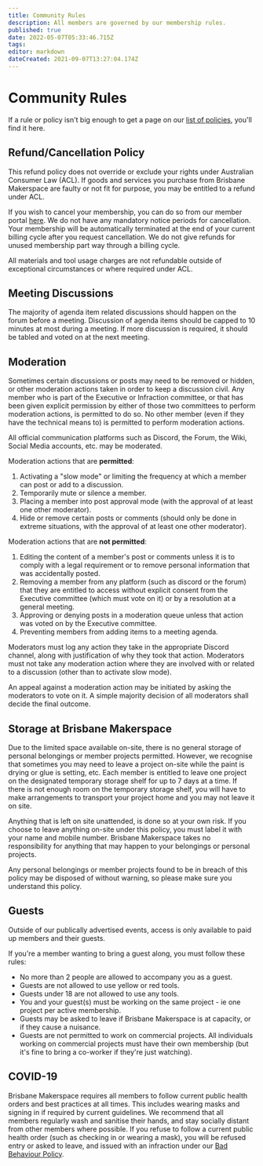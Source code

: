 ```yaml
---
title: Community Rules
description: All members are governed by our membership rules.
published: true
date: 2022-05-07T05:33:46.715Z
tags: 
editor: markdown
dateCreated: 2021-09-07T13:27:04.174Z
---
```


# Community Rules
If a rule or policy isn't big enough to get a page on our [list of policies](/policies), you'll find it here.

## Refund/Cancellation Policy
This refund policy does not override or exclude your rights under Australian Consumer Law (ACL). If goods and services you purchase from Brisbane Makerspace are faulty or not fit for purpose, you may be entitled to a refund under ACL.

If you wish to cancel your membership, you can do so from our member portal [here](https://portal.brisbanemaker.space). We do not have any mandatory notice periods for cancellation. Your membership will be automatically terminated at the end of your current billing cycle after you request cancellation. We do not give refunds for unused membership part way through a billing cycle.

All materials and tool usage charges are not refundable outside of exceptional circumstances or where required under ACL.

## Meeting Discussions
The majority of agenda item related discussions should happen on the forum before a meeting. Discussion of agenda items should be capped to 10 minutes at most during a meeting. If more discussion is required, it should be tabled and voted on at the next meeting.

## Moderation
Sometimes certain discussions or posts may need to be removed or hidden, or other moderation actions taken in order to keep a discussion civil. Any member who is part of the Executive or Infraction committee, or that has been given explicit permission by either of those two committees to perform moderation actions, is permitted to do so. No other member (even if they have the technical means to) is permitted to perform moderation actions.

All official communication platforms such as Discord, the Forum, the Wiki, Social Media accounts, etc. may be moderated.

Moderation actions that are **permitted**:
1. Activating a "slow mode" or limiting the frequency at which a member can post or add to a discussion.
2. Temporarily mute or silence a member.
3. Placing a member into post approval mode (with the approval of at least one other moderator).
3. Hide or remove certain posts or comments (should only be done in extreme situations, with the approval of at least one other moderator).

Moderation actions that are **not permitted**:
1. Editing the content of a member's post or comments unless it is to comply with a legal requirement or to remove personal information that was accidentally posted.
2. Removing a member from any platform (such as discord or the forum) that they are entitled to access without explicit consent from the Executive committee (which must vote on it) or by a resolution at a general meeting.
3. Approving or denying posts in a moderation queue unless that action was voted on by the Executive committee.
4. Preventing members from adding items to a meeting agenda.

Moderators must log any action they take in the appropriate Discord channel, along with justification of why they took that action. Moderators must not take any moderation action where they are involved with or related to a discussion (other than to activate slow mode).

An appeal against a moderation action may be initiated by asking the moderators to vote on it. A simple majority decision of all moderators shall decide the final outcome.

## Storage at Brisbane Makerspace
Due to the limited space available on-site, there is no general storage of personal belongings or member projects permitted. However, we recognise that sometimes you may need to leave a project on-site while the paint is drying or glue is setting, etc. Each member is entitled to leave one project on the designated temporary storage shelf for up to 7 days at a time. If there is not enough room on the temporary storage shelf, you will have to make arrangements to transport your project home and you may not leave it on site.

Anything that is left on site unattended, is done so at your own risk. If you choose to leave anything on-site under this policy, you must label it with your name and mobile number. Brisbane Makerspace takes no responsibility for anything that may happen to your belongings or personal projects.

Any personal belongings or member projects found to be in breach of this policy may be disposed of without warning, so please make sure you understand this policy.

## Guests
Outside of our publically advertised events, access is only available to paid up members and their guests.

If you're a member wanting to bring a guest along, you must follow these rules:
* No more than 2 people are allowed to accompany you as a guest.
* Guests are not allowed to use yellow or red tools.
* Guests under 18 are not allowed to use any tools.
* You and your guest(s) must be working on the same project - ie one project per active membership.
* Guests may be asked to leave if Brisbane Makerspace is at capacity, or if they cause a nuisance.
* Guests are not permitted to work on commercial projects. All individuals working on commercial projects must have their own membership (but it's fine to bring a co-worker if they're just watching).

## COVID-19
Brisbane Makerspace requires all members to follow current public health orders and best practices at all times. This includes wearing masks and signing in if required by current guidelines. We recommend that all members regularly wash and sanitise their hands, and stay socially distant from other members where possible. If you refuse to follow a current public health order (such as checking in or wearing a mask), you will be refused entry or asked to leave, and issued with an infraction under our [Bad Behaviour Policy](/policies/bad-behaviour).

